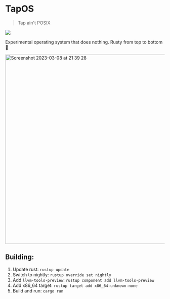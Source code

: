 # TapOS
> Tap ain't POSIX

![](https://img.shields.io/github/actions/workflow/status/IsaacMarovitz/tap_os/build.yml?style=for-the-badge)

Experimental operating system that does nothing. Rusty from top to bottom 🦀

<img width="600" alt="Screenshot 2023-03-08 at 21 39 28" src="https://user-images.githubusercontent.com/42140194/223856339-f00d5f68-f2e4-4f1b-8146-c0fd5cfa7891.png">

<h2>Building:</h2>

1. Update rust: `rustup update`
2. Switch to nightly: `rustup override set nightly`
3. Add `llvm-tools-preview`: `rustup component add llvm-tools-preview`
4. Add x86_64 target: `rustup target add x86_64-unknown-none`
4. Build and run: `cargo run`
